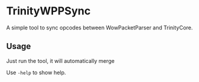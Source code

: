 # TrinityWPPSync
A simple tool to sync opcodes between WowPacketParser and TrinityCore.

## Usage
Just run the tool, it will automatically merge 

Use `-help` to show help.